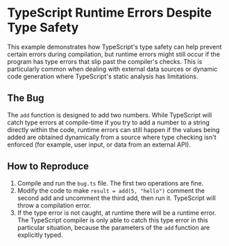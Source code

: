 # TypeScript Runtime Errors Despite Type Safety

This example demonstrates how TypeScript's type safety can help prevent certain errors during compilation, but runtime errors might still occur if the program has type errors that slip past the compiler's checks.  This is particularly common when dealing with external data sources or dynamic code generation where TypeScript's static analysis has limitations.

## The Bug

The `add` function is designed to add two numbers. While TypeScript will catch type errors at compile-time if you try to add a number to a string directly within the code, runtime errors can still happen if the values being added are obtained dynamically from a source where type checking isn't enforced (for example, user input, or data from an external API). 

## How to Reproduce

1. Compile and run the `bug.ts` file.  The first two operations are fine.
2.  Modify the code to make `result = add(5, "hello")`  comment the second add and uncomment the third add, then run it. TypeScript will throw a compilation error.
3. If the type error is not caught, at runtime there will be a runtime error. The TypeScript compiler is only able to catch this type error in this particular situation, because the parameters of the `add` function are explicitly typed.